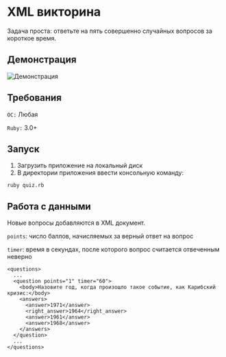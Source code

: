 # XML викторина

Задача проста: ответьте на пять совершенно случайных вопросов за короткое время.

## Демонстрация

![Демонстрация](https://user-images.githubusercontent.com/70809854/194650015-7ef6967a-ae01-479d-8211-06acef6d1cff.gif)

## Требования

`ОС:` Любая

`Ruby:` 3.0+

## Запуск

1. Загрузить приложение на локальный диск
2. В директории приложения ввести консольную команду:
```
ruby quiz.rb
```

## Работа с данными

Новые вопросы добавляются в XML документ.

`points`: число баллов, начисляемых за верный ответ на вопрос

`timer`: время в секундах, после которого вопрос считается отвеченным неверно

```
<questions>
  ...
  <question points="1" timer="60">
    <body>Назовите год, когда произошло такое событие, как Карибский кризис:</body>
    <answers>
      <answer>1971</answer>
      <right_answer>1964</right_answer>
      <answer>1961</answer>
      <answer>1968</answer>
    </answers>
  </question>
  ...
</questions>
```

